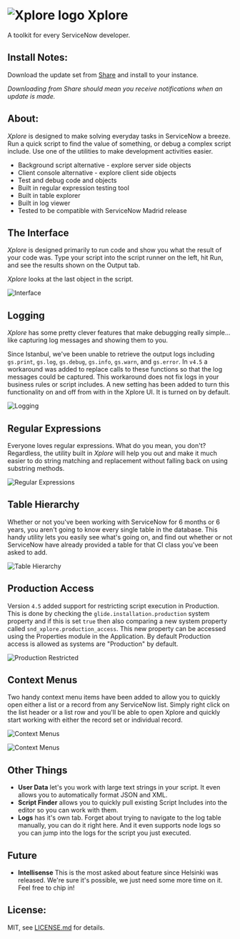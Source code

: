 # ![Xplore logo](readme-assets/xplore-icon-48.png) Xplore
A toolkit for every ServiceNow developer.

## Install Notes:
Download the update set from [Share](https://developer.servicenow.com/app.do#!/share/contents/9650888_xplore_developer_toolkit) and install to your instance.

_Downloading from Share should mean you receive notifications when an update is made._

## About:
*Xplore* is designed to make solving everyday tasks in ServiceNow a breeze. Run
a quick script to find the value of something, or debug a complex script include.
Use one of the utilities to make development activities easier.

* Background script alternative - explore server side objects
* Client console alternative - explore client side objects
* Test and debug code and objects
* Built in regular expression testing tool
* Built in table explorer
* Built in log viewer
* Tested to be compatible with ServiceNow Madrid release

## The Interface

*Xplore* is designed primarily to run code and show you what the result of your code was.
Type your script into the script runner on the left, hit Run, and see the results
shown on the Output tab.

*Xplore* looks at the last object in the script.

![Interface](readme-assets/xplore-gliderecord.png)

## Logging

*Xplore* has some pretty clever features that make debugging really simple... like
capturing log messages and showing them to you.

Since Istanbul, we've been unable to retrieve the output logs including `gs.print`, `gs.log`, `gs.debug`, `gs.info`, `gs.warn`, and `gs.error`. In `v4.5` a workaround was added to replace calls to these functions so that the log messages could be captured. This workaround does not fix logs in your business rules or script includes. A new setting has been added to turn this functionality on and off from with in the Xplore UI. It is turned on by default.

![Logging](readme-assets/xplore-logging.png)

## Regular Expressions

Everyone loves regular expressions. What do you mean, you don't?
Regardless, the utility built in *Xplore* will help you out and make it much easier
to do string matching and replacement without falling back on using substring methods.

![Regular Expressions](readme-assets/xplore-regex.png)

## Table Hierarchy

Whether or not you've been working with ServiceNow for 6 months or 6 years, you
aren't going to know every single table in the database. This handy utility lets
you easily see what's going on, and find out whether or not ServiceNow have already
provided a table for that CI class you've been asked to add.

![Table Hierarchy](readme-assets/xplore-table-hierarchy.png)

## Production Access

Version `4.5` added support for restricting script execution in Production. This is done by checking the `glide.installation.production` system property and if this is set `true` then also comparing a new system property called `snd_xplore.production_access`. This new property can be accessed using the Properties module in the Application. By default Production access is allowed as systems are "Production" by default.

![Production Restricted](/readme-assets/xplore-production-disabled.png)

## Context Menus

Two handy context menu items have been added to allow you to quickly open either a list or a record from any ServiceNow list. Simply right click on the list header or a list row and you'll be able to open Xplore and quickly start working with either the record set or individual record.

![Context Menus](readme-assets/xplore-context-record.png)

![Context Menus](readme-assets/xplore-context-recordset.png)

## Other Things

* **User Data** let's you work with large text strings in your script. It even allows you to automatically format JSON and XML.
* **Script Finder** allows you to quickly pull existing Script Includes into the
  editor so you can work with them.
* **Logs** has it's own tab. Forget about trying to navigate to the log table manually,
  you can do it right here. And it even supports node logs so you can jump into the logs for the script you just executed.

## Future
* **Intellisense** This is the most asked about feature since Helsinki was released.
  We're sure it's possible, we just need some more time on it. Feel free to chip in!

## License:

MIT, see [LICENSE.md](https://github.com/sn-developer/xplore/blob/master/LICENSE.md) for details.
